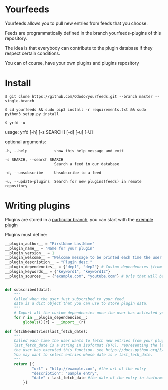 # Yourfeeds

Yourfeeds allows you to pull new entries from feeds that you choose.

Feeds are programmatically defined in the branch yourfeeds-plugins of this repository.

The idea is that everybody can contribute to the plugin database if they respect certain conditions.

You can of course, have your own plugins and plugins repository

# Install

    $ git clone https://github.com/Ododo/yourfeeds.git --branch master --single-branch
    
    $ cd yourfeeds && sudo pip3 install -r requirements.txt && sudo python3 setup.py install
    
    $ yrfd -u
  
    
usage: yrfd [-h] [-s SEARCH] [-d] [-u] [-U]


optional arguments:

    -h, --help            show this help message and exit

    -s SEARCH, --search SEARCH
                          Search a feed in our database

    -d, --unsubscribe     Unsubscribe to a feed

    -u, --update-plugins  Search for new plugins(feeds) in remote repository
    
# Writing plugins

Plugins are stored in a [particular branch](https://github.com/Ododo/yourfeeds/tree/yourfeeds-plugins),
you can start with the [exemple plugin](https://github.com/Ododo/yourfeeds/blob/yourfeeds-plugins/test_plugin.py)

Plugins must define:

```python
__plugin_author__ = "FirstName LastName"
__plugin_name__ = "Name for your plugin"
__plugin_version__ = 1
__plugin_welcome__ = "Welcome message to be printed each time the user pulls data from it"
__plugin_description__ = "Plugin desc."
__plugin_dependencies__ = {"dep1", "dep2"} # Custom dependencies (from pip) that will be loaded only if the user has subscribed to your feed 
__plugin_keywords__ = {"keyword1", "keyword12"}
__plugin_sources__ = {"example.com", "youtube.com"} # Urls that will be requested by your plugin 


def subscribed(data):
    """
    Called when the user just subscribed to your feed
    data is a dict object that you can use to store plugin data.
    """
    # Import all the custom dependencies once the user has activated your plugin
    for r in __plugin_dependencies__:
        globals()[r] = __import__(r)
    
def fetchNewEntries(last_fetch_date):
    """
    Called each time the user wants to fetch new entries from your plugin.
    last_fetch_date is a string in isoformat (UTC), representing the last time
    the user has executed this function. see https://docs.python.org/3/library/datetime.html#datetime.date.fromisoformat
    You may want to select entries whose date is > last_fech_date.
    """
    return [{
            "url" : "http://example.com", #the url of the entry
            "description": "Sample entry",
            "date" : last_fetch_date #the date of the entry in isoformat UTC (same format as last_fetch_date)
        }]
```
